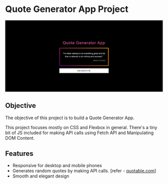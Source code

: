 # Quote Generator App Project
![Design for the project](https://raw.githubusercontent.com/Subramanyarao11/quote-gen-app/main/Desktop%20Demo.jpg)


## Objective

The objective of this project is to build a Quote Generator App.

This project focuses mostly on CSS and Flexbox in general. There's a tiny bit of JS included for making API calls using Fetch API and Manipulating DOM Content.

## Features

- Responsive for desktop and mobile phones
- Generates random quotes by making API calls. [refer - [quotable.com](https://github.com/lukePeavey/quotable)]
- Smooth and elegant design



